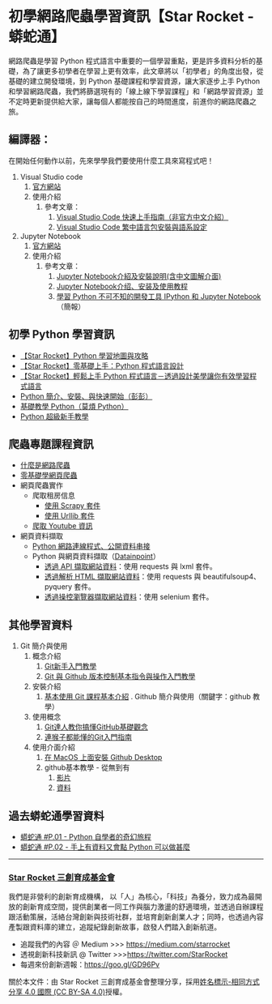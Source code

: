 # 初學網路爬蟲學習資訊【Star Rocket - 蟒蛇通】 
網路爬蟲是學習 Python 程式語言中重要的一個學習重點，更是許多資料分析的基礎，為了讓更多初學者在學習上更有效率，此文章將以「初學者」的角度出發，從基礎的建立開發環境，到  Python 基礎課程和學習資源，讓大家逐步上手 Python 和學習網路爬蟲，我們將篩選現有的「線上線下學習課程」和「網路學習資源」並不定時更新提供給大家，讓每個人都能按自己的時間進度，前進你的網路爬蟲之旅。



## 編譯器：
在開始任何動作以前，先來學學我們要使用什麼工具來寫程式吧！

1. Visual Studio code
    1. [官方網站](https://code.visualstudio.com/)
    2. 使用介紹
        1. 參考文章：
            1. [Visual Studio Code 快速上手指南（非官方中文介紹）](https://www.slideshare.net/shengyou/visual-studio-code-62532711)
            2. [Visual Studio Code 繁中語言包安裝與語系設定](https://www.minwt.com/webdesign-dev/html/21217.html)
2. Jupyter Notebook
    1. [官方網站](https://jupyter-notebook.readthedocs.io/en/latest/index.html)
    2. 使用介紹
        1. 參考文章：
            1. [Jupyter Notebook介紹及安裝說明(含中文圖解介面)](https://medium.com/python4u/jupyter-notebook%E5%AE%8C%E6%95%B4%E4%BB%8B%E7%B4%B9%E5%8F%8A%E5%AE%89%E8%A3%9D%E8%AA%AA%E6%98%8E-b8fcadba15f)
            2. [Jupyter Notebook介绍、安装及使用教程](https://zhuanlan.zhihu.com/p/33105153)
            3. [學習 Python 不可不知的開發工具 IPython 和 Jupyter Notebook](http://seansharingblog.blogspot.com/2017/09/python-ipython-jupyter-notebook.html)（簡報）


## 初學 Python 學習資訊
* [【Star Rocket】Python 學習地圖與攻略](https://github.com/StarRocket/Python-learning-map/blob/master/README.md)
* [【Star Rocket】零基礎上手：Python 程式語言設計](https://github.com/StarRocket/python-beginner-webcrawler-infographic/blob/master/README.md)
* [【Star Rocket】輕鬆上手 Python 程式語言－透過設計美學讓你有效學習程式語言](https://github.com/StarRocket/Python-starter-training-01)
* [Python 簡介、安裝、與快速開始（彭彭）](https://www.youtube.com/watch?v=wqRlKVRUV_k&list=PL-g0fdC5RMboYEyt6QS2iLb_1m7QcgfHk)
* [基礎教學 Python（莫煩 Python）](https://morvanzhou.github.io/tutorials/python-basic/basic/)
* [Python 超級新手教學](https://www.youtube.com/watch?v=pAY3q4KZ-z4&list=PLl6jkZVaP8zrH8SNpgEfWKg8ofJDYrf1w) 

## 爬蟲專題課程資訊
* [什麼是網路爬蟲](https://www.youtube.com/watch?v=ceUhb2-gYOU)
* [零基礎學網頁爬蟲](https://hiskio.com/courses/121#)
* 網頁爬蟲實作
    * 爬取租房信息
        * [使用 Scrapy 套件](https://www.udemy.com/bulabean-scrapy/)
        * [使用 Urllib 套件](https://hiskio.com/courses/76)
    * [爬取 Youtube 資訊](https://hiskio.com/courses/112)
* 網頁資料擷取
    * [Python 網路連線程式、公開資料串接](https://www.youtube.com/watch?v=sUzR3QVBKIo)
    * Python 與網頁資料擷取（[Datainpoint](https://www.datainpoint.com/)）
        * [透過 API 擷取網站資料](https://medium.com/datainpoint/python-essentials-requesting-web-api-edd417a57ba5)：使用 requests 與 lxml 套件。
        * [透過解析 HTML 擷取網站資料](https://medium.com/datainpoint/python-essentials-parsing-html-5620b4c06e50)：使用 requests 與 beautifulsoup4、pyquery 套件。
        * [透過操控瀏覽器擷取網站資料](https://medium.com/datainpoint/python-essentials-web-scraping-with-selenium-638175f839ee)：使用 selenium 套件。

## 其他學習資料
1. Git 簡介與使用
    1. 概念介紹
        1. [Git新手入門教學](https://kopu.chat/2017/01/18/git%E6%96%B0%E6%89%8B%E5%85%A5%E9%96%80%E6%95%99%E5%AD%B8-part-1/)
        2. [Git 與 Github 版本控制基本指令與操作入門教學](https://blog.techbridge.cc/2018/01/17/learning-programming-and-coding-with-python-git-and-github-tutorial/)
    2. 安裝介紹
        1. [基本使用 Git 課程基本介紹](https://www.youtube.com/watch?v=Q9ECyrjbh1A)
. Github 簡介與使用（關鍵字：github 教學）
    1. 使用概念
        1. [Git達人教你搞懂GitHub基礎觀念](https://www.ithome.com.tw/news/95283)
        2. [連猴子都能懂的Git入門指南](https://backlog.com/git-tutorial/tw/)
    2. 使用介面介紹
        1. [在 MacOS 上面安裝 Github Desktop](https://www.youtube.com/watch?v=Jzlbr4izdpc)
        2. github基本教學 - 從無到有
            1. [影片](https://www.youtube.com/watch?v=py3n6gF5Y00)
            2. [資料](https://github.com/twtrubiks/Git-Tutorials)


## 過去蟒蛇通學習資料
* [蟒蛇通 #P.01 - Python 自學者的奇幻旅程](https://github.com/StarRocket/Python-only-P01-2019-Starrocket/blob/master/README.md)
* [蟒蛇通 #P.02 - 手上有資料又會點 Python 可以做甚麼](https://github.com/StarRocket/Python-only-P02-DataScience/blob/master/README.md)

---
### [Star Rocket 三創育成基金會](https://www.starrocket.io/)
我們是非營利的創新育成機構， 以「人」為核心，「科技」為養分，致力成為最開放的創新育成空間，提供創業者一同工作與腦力激盪的舒適環境，並透過自辦課程跟活動策展，活絡台灣創新與技術社群，並培育創新創業人才；同時，也透過內容產製跟資料庫的建立，追蹤紀錄創新故事，啟發人們踏入創新航道。
* 追蹤我們的內容 ＠ Medium >>> https://medium.com/starrocket
* 透視創新科技新訊 @ Twitter >>>https://twitter.com/StarRocket
* 每週來份創新週報：https://goo.gl/GD96Pv

關於本文件：由 Star Rocket 三創育成基金會整理分享，採用[姓名標示-相同方式分享 4.0 國際 (CC BY-SA 4.0)](https://creativecommons.org/licenses/by-sa/4.0/deed.zh_TW)授權。

